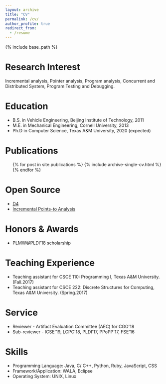 ```yaml
---
layout: archive
title: "CV"
permalink: /cv/
author_profile: true
redirect_from:
  - /resume
---
```


{% include base_path %}

Research Interest
======
Incremental analysis, Pointer analysis, Program analysis, Concurrent and Distributed System, Program Testing and Debugging.

Education
======
* B.S. in Vehicle Engineering, Beijing Institute of Technology, 2011
* M.E. in Mechanical Engineering, Cornell University, 2013
* Ph.D in Computer Science, Texas A&M University, 2020 (expected)

Publications
======
  <ul>{% for post in site.publications %}
    {% include archive-single-cv.html %}
  {% endfor %}</ul>
  
Open Source
======
* [D4](https://github.com/parasol-aser/D4)
* [Incremental Points-to Analysis](https://github.com/april1989/Incremental_Points_to_Analysis)
  
Honors & Awards
======
* PLMW@PLDI'18 scholarship

Teaching Experience
======
* Teaching assistant for CSCE 110: Programming I, Texas A&M University. (Fall.2017)
* Teaching assistant for CSCE 222: Discrete Structures for Computing, Texas A&M University. (Spring.2017)

Service
======
* Reviewer - Artifact Evaluation Committee (AEC) for CGO'18
* Sub-reviewer - ICSE'19, LCPC'18, PLDI'17, PPoPP'17, FSE'16
  
Skills
======
* Programming Language: Java, C/ C++, Python, Ruby, JavaScript, CSS
* Framework/Application: WALA, Eclipse
* Operating System: UNIX, Linux
